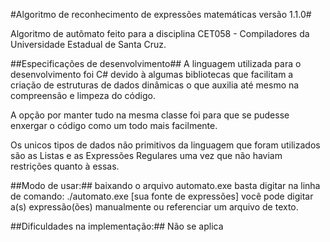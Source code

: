 #Algoritmo de reconhecimento de expressões matemáticas versão 1.1.0#

Algoritmo de autômato feito para a disciplina CET058 - Compiladores da Universidade Estadual de Santa Cruz.

##Especificações de desenvolvimento##
A linguagem utilizada para o desenvolvimento foi C# devido à algumas bibliotecas que facilitam a criação de estruturas de dados dinâmicas 
o que auxilia até mesmo na compreensão e limpeza do código.

A opção por manter tudo na mesma classe foi para que se pudesse enxergar o código como um todo mais facilmente.

Os unicos tipos de dados não primitivos da linguagem que foram utilizados são as Listas e as Expressões Regulares uma vez que
não haviam restrições quanto à essas.

##Modo de usar:##
baixando o arquivo automato.exe basta digitar na linha de comando:
./automato.exe [sua fonte de expressões]
você pode digitar a(s) expressão(ões) manualmente ou referenciar um arquivo de texto.

##Dificuldades na implementação:##
Não se aplica